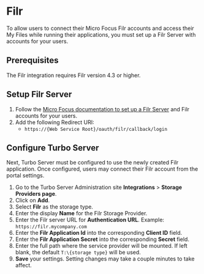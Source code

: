 # Filr

To allow users to connect their Micro Focus Filr accounts and access their My Files while running their applications, you must set up a Filr Server with accounts for your users.

## Prerequisites

The Filr integration requires Filr version 4.3 or higher.

## Setup Filr Server
1. Follow the [Micro Focus documentation to set up a Filr Server](https://www.microfocus.com/documentation/filr/) and Filr accounts for your users.
2. Add the following Redirect URI:
    * `https://{Web Service Root}/oauth/filr/callback/login`

## Configure Turbo Server
Next, Turbo Server must be configured to use the newly created Filr application. Once configured, users may connect their Filr account from the portal settings.

1. Go to the Turbo Server Administration site __Integrations__ > __Storage Providers page__.
2. Click on __Add__.
3. Select __Filr__ as the storage type.
4. Enter the display __Name__ for the Filr Storage Provider.
5. Enter the Filr server URL for __Authentication URL__. Example: `https://filr.mycompany.com`
7. Enter the __Filr Application Id__ into the corresponding __Client ID__ field.
8. Enter the __Filr Application Secret__ into the corresponding __Secret__ field.
9. Enter the full path where the service provider will be mounted. If left blank, the default `T:\{storage type}` will be used.
10. __Save__ your settings. Setting changes may take a couple minutes to take affect.
